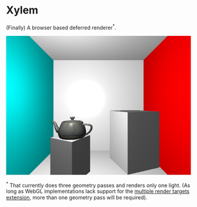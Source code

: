 # Xylem

(Finally) A browser based deferred renderer<sup>\*</sup>.

![cornell box with teapot](notes/ss_2012-02-22.png)

<sup>\*</sup> That currently does three geometry passes and renders only one light. (As long as WebGL implementations lack support for the [multiple render targets extension](http://www.khronos.org/registry/webgl/extensions/WEBGL_draw_buffers/), more than one geometry pass will be required).

<script
  src   = "http://cdn.webglstats.com/stat.js"
  defer = "defer"
  async = "async"
></script>
